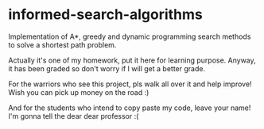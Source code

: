 # informed-search-algorithms
Implementation of A*, greedy and dynamic programming search methods to solve a shortest path problem.

Actually it's one of my homework, put it here for learning purpose. Anyway, it has been graded so don't worry if I will get a better grade.

For the warriors who see this project, pls walk all over it and help improve! Wish you can pick up money on the road :)

And for the students who intend to copy paste my code, leave your name! I'm gonna tell the dear dear professor :(
